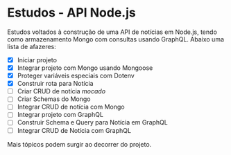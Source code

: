 # Estudos - API Node.js

Estudos voltados à construção de uma API de notícias em Node.js, tendo como armazenamento Mongo com consultas usando GraphQL. Abaixo uma lista de afazeres:

- [x] Iniciar projeto
- [x] Integrar projeto com Mongo usando Mongoose
- [x] Proteger variáveis especiais com Dotenv
- [x] Construir rota para Notícia
- [ ] Criar CRUD de notícia _mocado_
- [ ] Criar Schemas do Mongo
- [ ] Integrar CRUD de notícia com Mongo
- [ ] Integrar projeto com GraphQL
- [ ] Construir Schema e Query para Notícia em GraphQL
- [ ] Integrar CRUD de Notícia com GraphQL

Mais tópicos podem surgir ao decorrer do projeto.
